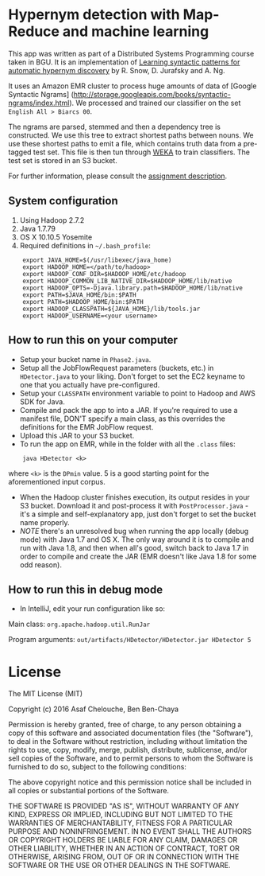# Hypernym detection with Map-Reduce and machine learning

This app was written as part of a Distributed Systems Programming course taken in BGU. It is an implementation of [Learning syntactic patterns for automatic hypernym discovery](http://ai.stanford.edu/~rion/papers/hypernym_nips05.pdf) by R. Snow, D. Jurafsky and A. Ng.

It uses an Amazon EMR cluster to process huge amounts of data of [Google Syntactic Ngrams]
(http://storage.googleapis.com/books/syntactic-ngrams/index.html). We processed and trained our classifier on the set `English All > Biarcs 00`.

The ngrams are parsed, stemmed and then a dependency tree is constructed. We use this tree to extract shortest paths between nouns. We use these shortest paths to emit a file, which contains truth data from a pre-tagged test set. This file is then tun through [WEKA](http://www.cs.waikato.ac.nz/ml/weka/) to train classifiers.
The test set is stored in an S3 bucket.

For further information, please consult the [assignment description](https://www.cs.bgu.ac.il/~dsp162/Assignments/Assignment_3).

## System configuration

1. Using Hadoop 2.7.2
2. Java 1.7.79
3. OS X 10.10.5 Yosemite
4. Required definitions in `~/.bash_profile`:
```
    export JAVA_HOME=$(/usr/libexec/java_home)
    export HADOOP_HOME=</path/to/hadoop>
    export HADOOP_CONF_DIR=$HADOOP_HOME/etc/hadoop
    export HADOOP_COMMON_LIB_NATIVE_DIR=$HADOOP_HOME/lib/native
    export HADOOP_OPTS=-Djava.library.path=$HADOOP_HOME/lib/native
    export PATH=$JAVA_HOME/bin:$PATH
    export PATH=$HADOOP_HOME/bin:$PATH
    export HADOOP_CLASSPATH=${JAVA_HOME}/lib/tools.jar
    export HADOOP_USERNAME=<your username>
```
## How to run this on your computer

* Setup your bucket name in `Phase2.java`.
* Setup all the JobFlowRequest parameters (buckets, etc.) in `HDetector.java` to your liking. Don't forget to set the EC2 keyname to one that you actually have pre-configured.
* Setup your `CLASSPATH` environment variable to point to Hadoop and AWS SDK for Java.
* Compile and pack the app to into a JAR. If you're required to use a manifest file, DON'T specify a main class, as this overrides the definitions for the EMR JobFlow request.
* Upload this JAR to your S3 bucket.
* To run the app on EMR, while in the folder with all the `.class` files:
```
    java HDetector <k>
```
where `<k>` is the `DPmin` value. 5 is a good starting point for the aforementioned input corpus.

* When the Hadoop cluster finishes execution, its output resides in your S3 bucket. Download it and post-process it with `PostProcessor.java` - it's a simple and self-explanatory app, just don't forget to set the bucket name properly.
* *NOTE* there's an unresolved bug when running the app locally (debug mode) with Java 1.7 and OS X. The only way around it is to compile and run with Java 1.8, and then when all's good, switch back to Java 1.7 in order to compile and create the JAR (EMR doesn't like Java 1.8 for some odd reason).

## How to run this in debug mode
* In IntelliJ, edit your run configuration like so:

Main class: `org.apache.hadoop.util.RunJar`

Program arguments: `out/artifacts/HDetector/HDetector.jar HDetector 5`

# License

The MIT License (MIT)

Copyright (c) 2016 Asaf Chelouche, Ben Ben-Chaya

Permission is hereby granted, free of charge, to any person obtaining a copy
of this software and associated documentation files (the "Software"), to deal
in the Software without restriction, including without limitation the rights
to use, copy, modify, merge, publish, distribute, sublicense, and/or sell
copies of the Software, and to permit persons to whom the Software is
furnished to do so, subject to the following conditions:

The above copyright notice and this permission notice shall be included in all
copies or substantial portions of the Software.

THE SOFTWARE IS PROVIDED "AS IS", WITHOUT WARRANTY OF ANY KIND, EXPRESS OR
IMPLIED, INCLUDING BUT NOT LIMITED TO THE WARRANTIES OF MERCHANTABILITY,
FITNESS FOR A PARTICULAR PURPOSE AND NONINFRINGEMENT. IN NO EVENT SHALL THE
AUTHORS OR COPYRIGHT HOLDERS BE LIABLE FOR ANY CLAIM, DAMAGES OR OTHER
LIABILITY, WHETHER IN AN ACTION OF CONTRACT, TORT OR OTHERWISE, ARISING FROM,
OUT OF OR IN CONNECTION WITH THE SOFTWARE OR THE USE OR OTHER DEALINGS IN THE
SOFTWARE.
